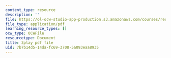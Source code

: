 ```yaml
---
content_type: resource
description: ''
file: https://ol-ocw-studio-app-production.s3.amazonaws.com/courses/res-18-008-calculus-revisited-complex-variables-differential-equations-and-linear-algebra-fall-2011/7b7b14d514dafc6937085a093eaa8935_IYKULUq6YPQ.pdf
file_type: application/pdf
learning_resource_types: []
ocw_type: OCWFile
resourcetype: Document
title: 3play pdf file
uid: 7b7b14d5-14da-fc69-3708-5a093eaa8935
---
```

